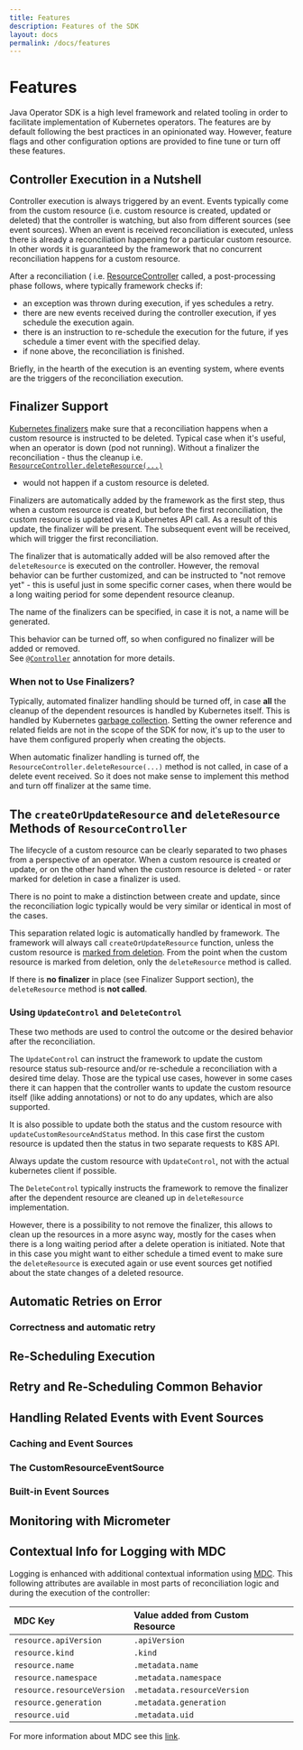 ```yaml
---
title: Features
description: Features of the SDK
layout: docs
permalink: /docs/features
---
```


# Features

Java Operator SDK is a high level framework and related tooling in order to facilitate implementation of Kubernetes
operators. The features are by default following the best practices in an opinionated way. However, feature flags and
other configuration options are provided to fine tune or turn off these features.

## Controller Execution in a Nutshell

Controller execution is always triggered by an event. Events typically come from the custom resource
(i.e. custom resource is created, updated or deleted) that the controller is watching, but also from different sources
(see event sources). When an event is received reconciliation is executed, unless there is already a reconciliation
happening for a particular custom resource. In other words it is guaranteed by the framework that no concurrent
reconciliation happens for a custom resource.

After a reconciliation (
i.e. [ResourceController](https://github.com/java-operator-sdk/java-operator-sdk/blob/master/operator-framework-core/src/main/java/io/javaoperatorsdk/operator/api/ResourceController.java)
called, a post-processing phase follows, where typically framework checks if:

- an exception was thrown during execution, if yes schedules a retry.
- there are new events received during the controller execution, if yes schedule the execution again.
- there is an instruction to re-schedule the execution for the future, if yes schedule a timer event with the specified
  delay.
- if none above, the reconciliation is finished.

Briefly, in the hearth of the execution is an eventing system, where events are the triggers of the reconciliation
execution.

## Finalizer Support

[Kubernetes finalizers](https://kubernetes.io/docs/concepts/overview/working-with-objects/finalizers/)
make sure that a reconciliation happens when a custom resource is instructed to be deleted. Typical case when it's
useful, when an operator is down (pod not running). Without a finalizer the reconciliation - thus the cleanup
i.e. [`ResourceController.deleteResource(...)`](https://github.com/java-operator-sdk/java-operator-sdk/blob/master/operator-framework-core/src/main/java/io/javaoperatorsdk/operator/api/ResourceController.java)

- would not happen if a custom resource is deleted.

Finalizers are automatically added by the framework as the first step, thus when a custom resource is created, but
before the first reconciliation, the custom resource is updated via a Kubernetes API call. As a result of this update, the
finalizer will be present. The subsequent event will be received, which will trigger the first reconciliation.

The finalizer that is automatically added will be also removed after the `deleteResource` is executed on the controller.
However, the removal behavior can be further customized, and can be instructed to "not remove yet" - this is useful just
in some specific corner cases, when there would be a long waiting period for some dependent resource cleanup.

The name of the finalizers can be specified, in case it is not, a name will be generated.

This behavior can be turned off, so when configured no finalizer will be added or removed.  
See [`@Controller`](https://github.com/java-operator-sdk/java-operator-sdk/blob/master/operator-framework-core/src/main/java/io/javaoperatorsdk/operator/api/Controller.java)
annotation for more details.

### When not to Use Finalizers?

Typically, automated finalizer handling should be turned off, in case **all** the cleanup of the dependent resources is
handled by Kubernetes itself. This is handled by
Kubernetes [garbage collection](https://kubernetes.io/docs/concepts/architecture/garbage-collection/#owners-dependents).
Setting the owner reference and related fields are not in the scope of the SDK for now, it's up to the user to have them
configured properly when creating the objects.

When automatic finalizer handling is turned off, the `ResourceController.deleteResource(...)` method is not called, in
case of a delete event received. So it does not make sense to implement this method and turn off finalizer at the same
time.

## The `createOrUpdateResource` and `deleteResource` Methods of `ResourceController`

The lifecycle of a custom resource can be clearly separated to two phases from a perspective of an operator. 
When a custom resource is created or update, or on the other hand when the custom resource is deleted - or rater 
marked for deletion in case a finalizer is used. 

There is no point to make a distinction between create and update, since the reconciliation 
logic typically would be very similar or identical in most of the cases. 

This separation related logic is automatically handled by framework. The framework will always call `createOrUpdateResource`
function, unless the custom resource is 
[marked from deletion](https://kubernetes.io/docs/concepts/overview/working-with-objects/finalizers/#how-finalizers-work). 
From the point when the custom resource is marked from deletion, only the `deleteResource` method is called. 

If there is **no finalizer** in place (see Finalizer Support section), the `deleteResource` method is **not called**.

### Using `UpdateControl` and `DeleteControl`

These two methods are used to control the outcome or the desired behavior after the reconciliation. 

The `UpdateControl` can instruct the framework to update the custom resource status sub-resource and/or re-schedule 
a reconciliation with a desired time delay. Those are the typical use cases, however in some cases there it can happen
that the controller wants to update the custom resource itself (like adding annotations) or not to do any updates, 
which are also supported.

It is also possible to update both the status and the custom resource with `updateCustomResourceAndStatus` method. 
In this case first the custom resource is updated then the status in two separate requests to K8S API.

Always update the custom resource with `UpdateControl`, not with the actual kubernetes client if possible.

The `DeleteControl` typically instructs the framework to remove the finalizer after the dependent resource are 
cleaned up in `deleteResource` implementation. 

However, there is a possibility to not remove the finalizer, this 
allows to clean up the resources in a more async way, mostly for the cases when there is a long waiting period after a delete 
operation is initiated. Note that in this case you might want to either schedule a timed event to make sure the 
`deleteResource` is executed again or use event sources get notified about the state changes of a deleted resource. 

## Automatic Retries on Error

### Correctness and automatic retry

## Re-Scheduling Execution

## Retry and Re-Scheduling Common Behavior

## Handling Related Events with Event Sources

### Caching and Event Sources

### The CustomResourceEventSource

### Built-in Event Sources

## Monitoring with Micrometer

## Contextual Info for Logging with MDC

Logging is enhanced with additional contextual information using [MDC](http://www.slf4j.org/manual.html#mdc). 
This following attributes are available in most parts of reconciliation logic and during the execution of the controller:

| MDC Key      | Value added from Custom Resource |
| :---        |    :---   | 
| `resource.apiVersion`   | `.apiVersion` |
| `resource.kind`   | `.kind` |
| `resource.name`      | `.metadata.name` | 
| `resource.namespace`   | `.metadata.namespace` |
| `resource.resourceVersion`   | `.metadata.resourceVersion` |
| `resource.generation`   | `.metadata.generation` |
| `resource.uid`   | `.metadata.uid` |

For more information about MDC see this [link](https://www.baeldung.com/mdc-in-log4j-2-logback).





